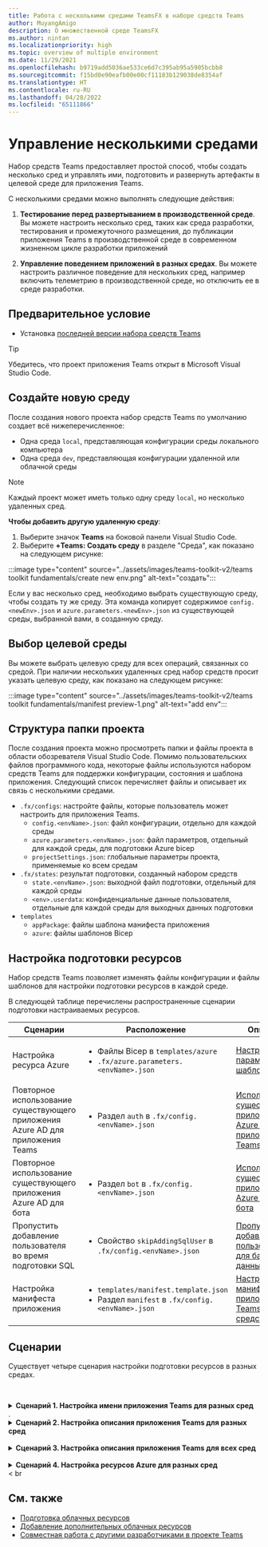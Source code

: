 ```yaml
---
title: Работа с несколькими средами TeamsFX в наборе средств Teams
author: MuyangAmigo
description: О множественной среде TeamsFX
ms.author: nintan
ms.localizationpriority: high
ms.topic: overview of multiple environment
ms.date: 11/29/2021
ms.openlocfilehash: b9719add5036ae533ce6d7c395ab95a5905bcbb8
ms.sourcegitcommit: f15bd0e90eafb00e00cf11183b129038de8354af
ms.translationtype: HT
ms.contentlocale: ru-RU
ms.lasthandoff: 04/28/2022
ms.locfileid: "65111866"
---
```

# <a name="manage-multiple-environments"></a>Управление несколькими средами

 Набор средств Teams предоставляет простой способ, чтобы создать несколько сред и управлять ими, подготовить и развернуть артефакты в целевой среде для приложения Teams.

 С несколькими средами можно выполнять следующие действия:

1. **Тестирование перед развертыванием в производственной среде**. Вы можете настроить несколько сред, таких как среда разработки, тестирования и промежуточного размещения, до публикации приложения Teams в производственной среде в современном жизненном цикле разработки приложений

2. **Управление поведением приложений в разных средах**. Вы можете настроить различное поведение для нескольких сред, например включить телеметрию в производственной среде, но отключить ее в среде разработки.

## <a name="prerequisite"></a>Предварительное условие

* Установка [последней версии набора средств Teams](https://marketplace.visualstudio.com/items?itemName=TeamsDevApp.ms-teams-vscode-extension)

> [!TIP]
> Убедитесь, что проект приложения Teams открыт в Microsoft Visual Studio Code.

## <a name="create-a-new-environment"></a>Создайте новую среду

После создания нового проекта набор средств Teams по умолчанию создает всё нижеперечисленное:

* Одна среда `local`, представляющая конфигурации среды локального компьютера
* Одна среда `dev`, представляющая конфигурации удаленной или облачной среды

> [!NOTE]
> Каждый проект может иметь только одну среду `local`, но несколько удаленных сред.

**Чтобы добавить другую удаленную среду**:

1. Выберите значок **Teams** на боковой панели Visual Studio Code.
2. Выберите **+Teams: Создать среду** в разделе "Среда", как показано на следующем рисунке:

:::image type="content" source="../assets/images/teams-toolkit-v2/teams toolkit fundamentals/create new env.png" alt-text="создать":::

Если у вас несколько сред, необходимо выбрать существующую среду, чтобы создать ту же среду. Эта команда копирует содержимое `config.<newEnv>.json` и `azure.parameters.<newEnv>.json` из существующей среды, выбранной вами, в созданную среду.

## <a name="select-target-environment"></a>Выбор целевой среды

Вы можете выбрать целевую среду для всех операций, связанных со средой. При наличии нескольких удаленных сред набор средств просит указать целевую среду, как показано на следующем рисунке:

:::image type="content" source="../assets/images/teams-toolkit-v2/teams toolkit fundamentals/manifest preview-1.png" alt-text="add env":::

## <a name="project-folder-structure"></a>Структура папки проекта

После создания проекта можно просмотреть папки и файлы проекта в области обозревателя Visual Studio Code. Помимо пользовательских файлов программного кода, некоторые файлы используются набором средств Teams для поддержки конфигурации, состояния и шаблона приложения. Следующий список перечисляет файлы и описывает их связь с несколькими средами.

* `.fx/configs`: настройте файлы, которые пользователь может настроить для приложения Teams.
  * `config.<envName>.json`: файл конфигурации, отдельно для каждой среды 
  * `azure.parameters.<envName>.json`: файл параметров, отдельный для каждой среды, для подготовки Azure bicep
  * `projectSettings.json`: глобальные параметры проекта, применяемые ко всем средам
* `.fx/states`: результат подготовки, созданный набором средств
  * `state.<envName>.json`: выходной файл подготовки, отдельный для каждой среды
  * `<env>.userdata`: конфиденциальные данные пользователя, отдельные для каждой среды для выходных данных подготовки
* `templates`
  * `appPackage`: файлы шаблона манифеста приложения
  * `azure`: файлы шаблонов Bicep

## <a name="customize-resource-provision"></a>Настройка подготовки ресурсов

Набор средств Teams позволяет изменять файлы конфигурации и файлы шаблонов для настройки подготовки ресурсов в каждой среде.

В следующей таблице перечислены распространенные сценарии подготовки настраиваемых ресурсов.

| Сценарии | Расположение| Описание |
| --- | --- | --- |
| Настройка ресурса Azure | <ul> <li>Файлы Bicep в `templates/azure`</li> <li>`.fx/azure.parameters.<envName>.json`</li></ul> | [Настройка параметров и шаблонов ARM](provision.md#customize-arm-parameters-and-templates) |
| Повторное использование существующего приложения Azure AD для приложения Teams  | <ul> <li>Раздел `auth` в `.fx/config.<envName>.json`</li> </ul> |  [Использование существующего приложения Azure AD для приложения Teams](provision.md#use-an-existing-azure-ad-app-for-your-teams-app) |
| Повторное использование существующего приложения Azure AD для бота | <ul> <li>Раздел `bot` в `.fx/config.<envName>.json`</li> </ul> | [Использование существующего приложения Azure AD для бота](provision.md#use-an-existing-azure-ad-app-for-your-bot) |
| Пропустить добавление пользователя во время подготовки SQL | <ul> <li>Свойство `skipAddingSqlUser` в `.fx/config.<envName>.json`</li> </ul> | [Пропустить добавление пользователя для базы данных SQL](provision.md#skip-adding-user-for-sql-database) |
| Настройка манифеста приложения | <ul> <li>`templates/manifest.template.json`</li> <li>Раздел `manifest` в `.fx/config.<envName>.json`</li>  </ul> | [Настройка манифеста приложения Teams в наборе средств Teams](TeamsFx-manifest-customization.md) |

## <a name="scenarios"></a>Сценарии

Существует четыре сценария настройки подготовки ресурсов в разных средах.
<br>

<br><details>
<summary><b>Сценарий 1. Настройка имени приложения Teams для разных сред</b></summary>

Можно задать имя приложения Teams для `myapp(dev)`среды по умолчанию`dev` и `myapp(staging)`промежуточной среды размещения`staging`.

Для настройки выполните следующие действия:

1. Откройте файл конфигурации `.fx/configs/config.dev.json`
2. Измените свойство *манифест > appName > короткое* на `myapp(dev)`

  Изменения `.fx/configs/config.dev.json` будут выглядеть следующим образом:

  ```json
  {
      "$schema": "https://aka.ms/teamsfx-env-config-schema",
      "description": "You can customize the TeamsFx config for different environments.   Visit https://aka.ms/teamsfx-env-config to learn more about this.",
      "manifest": {
          "appName": {
              "short": "myapp(dev)"
              ...
          }
      }
      ...
  }
  ```

3. Если среда не существует, создайте новую и назовите ее `staging`
4. Откройте файл конфигурации `.fx/configs/config.staging.json`
5. Измените то же свойство `myapp(staging)`
6. Запустите команду подготовки для сред `dev` и `staging`, чтобы обновить имя приложения в удаленных средах. Выполнение команды подготовки набором средств Teams описано в разделе [Подготовка](provision.md#provision-using-teams-toolkit)
</details>.
<br>


<details>
<summary><b>Сценарий 2. Настройка описания приложения Teams для разных сред</b></summary>

В этом сценарии вы узнаете, как задать различные описания приложения Teams для разных сред:

* Для среды по умолчанию `dev` описанием является `my app description for dev`
* Для среды промежуточного размещения `staging` описанием является `my app description for staging`

Для настройки выполните следующие действия:

1. Откройте файл конфигурации `.fx/configs/config.dev.json`
2. Добавьте новое свойство *манифест > описание > короткое* со значением `my app description for dev`.

  Изменения `.fx/configs/config.dev.json` будут выглядеть следующим образом:

  ```json
  {
      "$schema": "https://aka.ms/teamsfx-env-config-schema",
      "description": "You can customize the TeamsFx config for different environments.   Visit https://aka.ms/teamsfx-env-config to learn more about this.",
      "manifest": {
          ...
          "description": {
              "short": "`my app description for dev"
              ...
          }
      }
      ...
  }
  ```

3. Если среда не существует, создайте новую и назовите ее `staging`
4. Откройте файл конфигурации `.fx/configs/config.staging.json`
5. Добавьте то же свойство в `my app description for staging`
6. Откройте шаблон манифеста приложения Teams `templates/appPackage/manifest.template.json`
7. Измените свойство `description > short`, чтобы оно использовало **переменную**, определенную в файлах конфигурации с помощью синтаксиса Mustache `{{config.manifest.description.short}}`
  
  Изменения `manifest.template.json` будут выглядеть следующим образом:

  ```json
  {
    "$schema": "https://developer.microsoft.com/en-us/json-schemas/teams/v1.11/MicrosoftTeams.schema.json",
    "manifestVersion": "1.11",
    "version": "1.0.0",
    ...
    "description": {
      "short": "{{config.manifest.description.short}}", 
      ...
    },
    ...
  }
  ```

8. Выполните команду подготовки для сред `dev` и `staging`, чтобы обновить имя приложения в удаленных средах. Выполнение команды подготовки набором средств Teams описано в разделе [Подготовка](provision.md#provision-using-teams-toolkit).

</details>
<br>

<details>
<summary><b>Сценарий 3. Настройка описания приложения Teams для всех сред</b></summary>

В этом сценарии вы узнаете, как задать описание приложения Teams `my app description` для всех сред.

Так как шаблон манифеста приложения Teams используется во всех средах, мы можем обновить в нем значение описания для нашей целевой среды:

1. Откройте шаблон манифеста приложения Teams `templates/appPackage/manifest.template.json`
2. Измените свойство `description > short` на **явно заданное строковое значение** `my app description`
  
  Изменения `manifest.template.json` будут выглядеть следующим образом:

  ```json
  {
    "$schema": "https://developer.microsoft.com/en-us/json-schemas/teams/v1.11/MicrosoftTeams.schema.json",
    "manifestVersion": "1.11",
    "version": "1.0.0",
    ...
    "description": {
      "short": "my app description",
      ...
    },
    ...
  }
 ```
3. Выполните команду подготовки для **всех сред**, чтобы обновить имя приложения в удаленных средах. Выполнение команды подготовки набором средств Teams описано в разделе [Подготовка](provision.md#provision-using-teams-toolkit).
<br></details>
<br>
<details>
<br><summary><b>Сценарий 4. Настройка ресурсов Azure для разных сред</b></summary>
Вы можете настроить ресурсы Azure для каждой среды, например указать имя функции Azure, отредактировав среду, соответствующую fx/configs/azure.parameters.{env}.json. удален.

Дополнительные сведения о файлах шаблонов и параметров Bicep см. в статье [Подготовка облачных ресурсов](provision.md)
</details> < br



## <a name="see-also"></a>См. также

* [Подготовка облачных ресурсов](provision.md)
* [Добавление дополнительных облачных ресурсов](add-resource.md)
* [Совместная работа с другими разработчиками в проекте Teams](TeamsFx-collaboration.md)